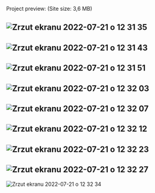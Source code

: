 Project preview: 
(Site size: 3,6 MB)

![Zrzut ekranu 2022-07-21 o 12 31 35](https://user-images.githubusercontent.com/94636710/180194594-e6932f60-46e7-4f82-b0c2-77567a6b9e0d.png)
---------
![Zrzut ekranu 2022-07-21 o 12 31 43](https://user-images.githubusercontent.com/94636710/180194621-4e8f2edf-aa67-4f4d-a02d-c061c66b42c9.png)
---------
![Zrzut ekranu 2022-07-21 o 12 31 51](https://user-images.githubusercontent.com/94636710/180194635-18fd5605-ddb8-4d73-b8d3-21039bff89e9.png)
---------
![Zrzut ekranu 2022-07-21 o 12 32 03](https://user-images.githubusercontent.com/94636710/180194644-110d0626-0ac7-441c-a71a-948c4bb59510.png)
---------
![Zrzut ekranu 2022-07-21 o 12 32 07](https://user-images.githubusercontent.com/94636710/180194670-787a636a-06de-412b-b524-c268ae4f2c3b.png)
---------
![Zrzut ekranu 2022-07-21 o 12 32 12](https://user-images.githubusercontent.com/94636710/180194673-9c51cc50-7e56-4af2-9b0c-affe8af378a4.png)
---------
![Zrzut ekranu 2022-07-21 o 12 32 23](https://user-images.githubusercontent.com/94636710/180194675-7e66ab1e-dceb-4832-a82f-fa8e2544b787.png)
---------
![Zrzut ekranu 2022-07-21 o 12 32 27](https://user-images.githubusercontent.com/94636710/180194697-74c271cb-7876-443d-97e7-0abbcaf6bf86.png)
---------
![Zrzut ekranu 2022-07-21 o 12 32 34](https://user-images.githubusercontent.com/94636710/180194704-e1913404-f1f1-4218-8a94-e25b5ff2553d.png)
